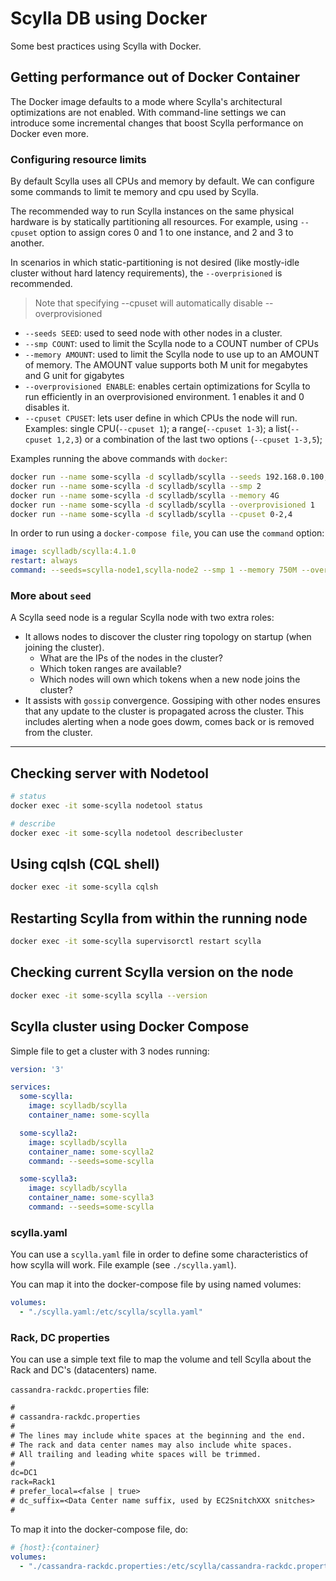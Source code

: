 # Scylla DB using Docker
Some best practices using Scylla with Docker.

## Getting performance out of Docker Container
The Docker image defaults to a mode where Scylla's architectural optimizations are not enabled. With command-line settings we can introduce some incremental changes that boost Scylla performance on Docker even more.

### Configuring resource limits
By default Scylla uses all CPUs and memory by default. We can configure some commands to limit te memory and cpu used by Scylla.

The recommended way to run Scylla instances on the same physical hardware is by statically partitioning all resources. For example, using `--cpuset` option to assign cores 0 and 1 to one instance, and 2 and 3 to another.

In scenarios in which static-partitioning is not desired (like mostly-idle cluster without hard latency requirements), the `--overprisioned` is recommended.

> Note that specifying --cpuset will automatically disable --overprovisioned

- `--seeds SEED`: used to seed node with other nodes in a cluster.
- `--smp COUNT`: used to limit the Scylla node to a COUNT number of CPUs 
- `--memory AMOUNT`: used to limit the Scylla node to use up to an AMOUNT of memory. The AMOUNT value supports both M unit for megabytes and G unit for gigabytes 
- `--overprovisioned ENABLE`: enables certain optimizations for Scylla to run efficiently in an overprovisioned environment. 1 enables it and 0 disables it.
- `--cpuset CPUSET`: lets user define in which CPUs the node will run. Examples: single CPU(`--cpuset 1`); a range(`--cpuset 1-3`); a list(`--cpuset 1,2,3`) or a combination of the last two options (`--cpuset 1-3,5`);

Examples running the above commands with `docker`:
```bash
docker run --name some-scylla -d scylladb/scylla --seeds 192.168.0.100,192.168.0.200
docker run --name some-scylla -d scylladb/scylla --smp 2
docker run --name some-scylla -d scylladb/scylla --memory 4G
docker run --name some-scylla -d scylladb/scylla --overprovisioned 1
docker run --name some-scylla -d scylladb/scylla --cpuset 0-2,4
```

In order to run using a `docker-compose file`, you can use the `command` option:
```yaml
image: scylladb/scylla:4.1.0
restart: always
command: --seeds=scylla-node1,scylla-node2 --smp 1 --memory 750M --overprovisioned 1 --api-address 0.0.0.0
```

### More about `seed`
A Scylla seed node is a regular Scylla node with two extra roles:
- It allows nodes to discover the cluster ring topology on startup (when joining the cluster).
  - What are the IPs of the nodes in the cluster?
  - Which token ranges are available?
  - Which nodes will own which tokens when a new node joins the cluster?
- It assists with `gossip` convergence. Gossiping with other nodes ensures that any update to the cluster is propagated across the cluster. This includes alerting when a node goes dowm, comes back or is removed from the cluster.
-----

## Checking server with Nodetool
```bash
# status
docker exec -it some-scylla nodetool status

# describe
docker exec -it some-scylla nodetool describecluster
```

## Using cqlsh (CQL shell)
```bash
docker exec -it some-scylla cqlsh
```

## Restarting Scylla from within the running node
```bash
docker exec -it some-scylla supervisorctl restart scylla
```

## Checking current Scylla version on the node
```bash
docker exec -it some-scylla scylla --version
```

## Scylla cluster using Docker Compose
Simple file to get a cluster with 3 nodes running:
```yaml
version: '3'

services:
  some-scylla:
    image: scylladb/scylla
    container_name: some-scylla

  some-scylla2:
    image: scylladb/scylla
    container_name: some-scylla2
    command: --seeds=some-scylla

  some-scylla3:
    image: scylladb/scylla
    container_name: some-scylla3
    command: --seeds=some-scylla
```

### scylla.yaml
You can use a `scylla.yaml` file in order to define some characteristics of how scylla will work.
File example (see `./scylla.yaml`).

You can map it into the docker-compose file by using named volumes:
```yaml
volumes:
  - "./scylla.yaml:/etc/scylla/scylla.yaml"
```

### Rack, DC properties
You can use a simple text file to map the volume and tell Scylla about the Rack and DC's (datacenters) name.

`cassandra-rackdc.properties` file:
```txt
#
# cassandra-rackdc.properties
#
# The lines may include white spaces at the beginning and the end.
# The rack and data center names may also include white spaces.
# All trailing and leading white spaces will be trimmed.
#  
dc=DC1
rack=Rack1
# prefer_local=<false | true>
# dc_suffix=<Data Center name suffix, used by EC2SnitchXXX snitches>
#
```

To map it into the docker-compose file, do:
```yaml
# {host}:{container}
volumes:
  - "./cassandra-rackdc.properties:/etc/scylla/cassandra-rackdc.properties"
```